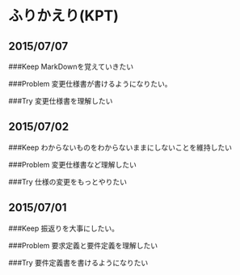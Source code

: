 # ふりかえり(KPT)

## 2015/07/07

###Keep
MarkDownを覚えていきたい

###Problem
変更仕様書が書けるようになりたい。

###Try
変更仕様書を理解したい

## 2015/07/02

###Keep
わからないものをわからないままにしないことを維持したい

###Problem
変更仕様書など理解したい

###Try
仕様の変更をもっとやりたい

## 2015/07/01

###Keep
振返りを大事にしたい。

###Problem
要求定義と要件定義を理解したい

###Try
要件定義書を書けるようになりたい



